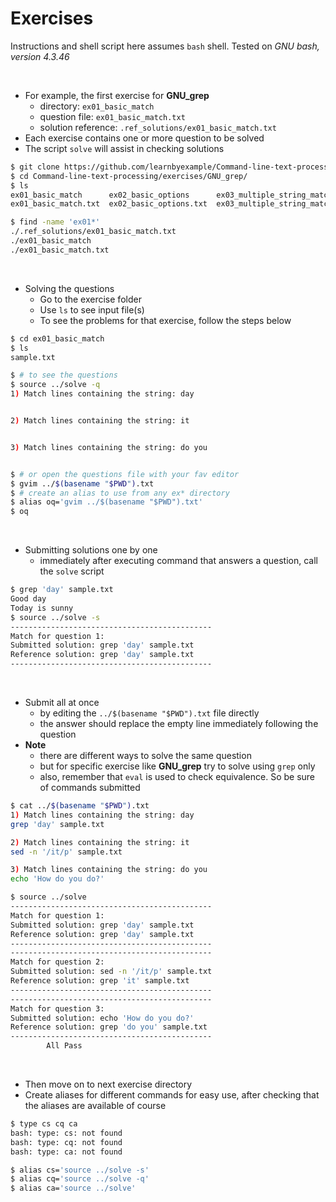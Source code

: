 # <a name="exercises"></a>Exercises

Instructions and shell script here assumes `bash` shell. Tested on *GNU bash, version 4.3.46*

<br>

* For example, the first exercise for **GNU_grep**
    * directory: `ex01_basic_match`
    * question file: `ex01_basic_match.txt`
    * solution reference: `.ref_solutions/ex01_basic_match.txt`
* Each exercise contains one or more question to be solved
* The script `solve` will assist in checking solutions

```bash
$ git clone https://github.com/learnbyexample/Command-line-text-processing.git
$ cd Command-line-text-processing/exercises/GNU_grep/
$ ls
ex01_basic_match      ex02_basic_options      ex03_multiple_string_match      solve
ex01_basic_match.txt  ex02_basic_options.txt  ex03_multiple_string_match.txt

$ find -name 'ex01*'
./.ref_solutions/ex01_basic_match.txt
./ex01_basic_match
./ex01_basic_match.txt
```

<br>

* Solving the questions
    * Go to the exercise folder
    * Use `ls` to see input file(s)
    * To see the problems for that exercise, follow the steps below

```bash
$ cd ex01_basic_match
$ ls
sample.txt

$ # to see the questions
$ source ../solve -q
1) Match lines containing the string: day


2) Match lines containing the string: it


3) Match lines containing the string: do you


$ # or open the questions file with your fav editor
$ gvim ../$(basename "$PWD").txt
$ # create an alias to use from any ex* directory
$ alias oq='gvim ../$(basename "$PWD").txt'
$ oq
```

<br>

* Submitting solutions one by one
    * immediately after executing command that answers a question, call the `solve` script

```bash
$ grep 'day' sample.txt 
Good day
Today is sunny
$ source ../solve -s
---------------------------------------------
Match for question 1:
Submitted solution: grep 'day' sample.txt 
Reference solution: grep 'day' sample.txt
---------------------------------------------
```

<br>

* Submit all at once
    * by editing the `../$(basename "$PWD").txt` file directly
    * the answer should replace the empty line immediately following the question
* **Note**
    * there are different ways to solve the same question
    * but for specific exercise like **GNU_grep** try to solve using `grep` only
    * also, remember that `eval` is used to check equivalence. So be sure of commands submitted

```bash
$ cat ../$(basename "$PWD").txt
1) Match lines containing the string: day
grep 'day' sample.txt

2) Match lines containing the string: it
sed -n '/it/p' sample.txt

3) Match lines containing the string: do you
echo 'How do you do?'

$ source ../solve
---------------------------------------------
Match for question 1:
Submitted solution: grep 'day' sample.txt
Reference solution: grep 'day' sample.txt
---------------------------------------------
---------------------------------------------
Match for question 2:
Submitted solution: sed -n '/it/p' sample.txt
Reference solution: grep 'it' sample.txt
---------------------------------------------
---------------------------------------------
Match for question 3:
Submitted solution: echo 'How do you do?'
Reference solution: grep 'do you' sample.txt
---------------------------------------------
		All Pass		
```

<br>

* Then move on to next exercise directory
* Create aliases for different commands for easy use, after checking that the aliases are available of course

```bash
$ type cs cq ca
bash: type: cs: not found
bash: type: cq: not found
bash: type: ca: not found

$ alias cs='source ../solve -s'
$ alias cq='source ../solve -q'
$ alias ca='source ../solve'
```
